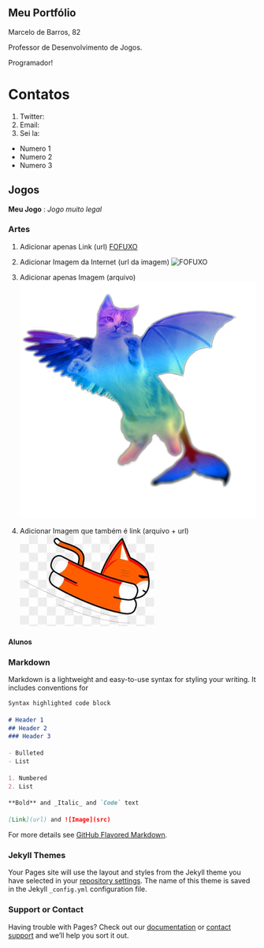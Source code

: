 ## Meu Portfólio

Marcelo de Barros, 82

Professor de Desenvolvimento de Jogos.

Programador!

# Contatos

1. Twitter:
2. Email:
3. Sei la:

- Numero 1
- Numero 2
- Numero 3

## Jogos

**Meu Jogo** : _Jogo muito legal_

### Artes

1. Adicionar apenas Link (url)
[FOFUXO](https://i.pinimg.com/originals/58/a1/7c/58a17c87559bbe1435f3cea1da626d59.jpg)

2. Adicionar Imagem da Internet (url da imagem)
![FOFUXO](https://i.pinimg.com/originals/58/a1/7c/58a17c87559bbe1435f3cea1da626d59.jpg)

3. Adicionar apenas Imagem (arquivo)
![imagem1](flying-cat-png-3.png)

4. Adicionar Imagem que também é link (arquivo + url)
[![imagem2](images.jpg)](http://twitter.com)

#### Alunos




### Markdown

Markdown is a lightweight and easy-to-use syntax for styling your writing. It includes conventions for

```markdown
Syntax highlighted code block

# Header 1
## Header 2
### Header 3

- Bulleted
- List

1. Numbered
2. List

**Bold** and _Italic_ and `Code` text

[Link](url) and ![Image](src)
```

For more details see [GitHub Flavored Markdown](https://guides.github.com/features/mastering-markdown/).

### Jekyll Themes

Your Pages site will use the layout and styles from the Jekyll theme you have selected in your [repository settings](https://github.com/ifrnjogos/ifrnjogos.github.io/settings). The name of this theme is saved in the Jekyll `_config.yml` configuration file.

### Support or Contact

Having trouble with Pages? Check out our [documentation](https://help.github.com/categories/github-pages-basics/) or [contact support](https://github.com/contact) and we’ll help you sort it out.
